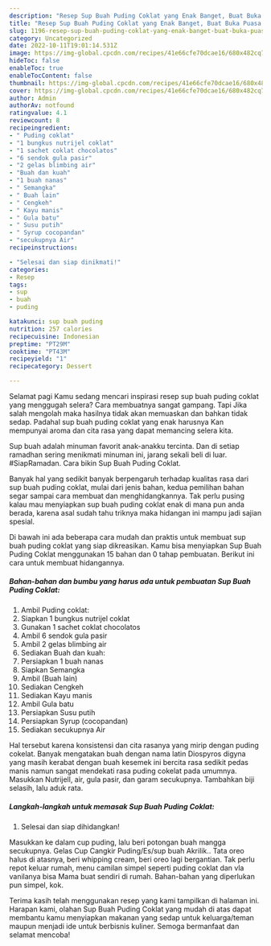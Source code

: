```yaml
---
description: "Resep Sup Buah Puding Coklat yang Enak Banget, Buat Buka Puasa Menggugah Selera"
title: "Resep Sup Buah Puding Coklat yang Enak Banget, Buat Buka Puasa Menggugah Selera"
slug: 1196-resep-sup-buah-puding-coklat-yang-enak-banget-buat-buka-puasa-menggugah-selera
category: Uncategorized
date: 2022-10-11T19:01:14.531Z
image: https://img-global.cpcdn.com/recipes/41e66cfe70dcae16/680x482cq70/sup-buah-puding-coklat-foto-resep-utama.jpg
hideToc: false
enableToc: true
enableTocContent: false
thumbnail: https://img-global.cpcdn.com/recipes/41e66cfe70dcae16/680x482cq70/sup-buah-puding-coklat-foto-resep-utama.jpg
cover: https://img-global.cpcdn.com/recipes/41e66cfe70dcae16/680x482cq70/sup-buah-puding-coklat-foto-resep-utama.jpg
author: Admin
authorAv: notfound
ratingvalue: 4.1
reviewcount: 8
recipeingredient:
- " Puding coklat"
- "1 bungkus nutrijel coklat"
- "1 sachet coklat chocolatos"
- "6 sendok gula pasir"
- "2 gelas blimbing air"
- "Buah dan kuah"
- "1 buah nanas"
- " Semangka"
- " Buah lain"
- " Cengkeh"
- " Kayu manis"
- " Gula batu"
- " Susu putih"
- " Syrup cocopandan"
- "secukupnya Air"
recipeinstructions:

- "Selesai dan siap dinikmati!"
categories:
- Resep
tags:
- sup
- buah
- puding

katakunci: sup buah puding 
nutrition: 257 calories
recipecuisine: Indonesian
preptime: "PT29M"
cooktime: "PT43M"
recipeyield: "1"
recipecategory: Dessert

---
```



Selamat pagi Kamu sedang mencari inspirasi resep sup buah puding coklat yang menggugah selera? Cara membuatnya sangat gampang. Tapi Jika salah mengolah maka hasilnya tidak akan memuaskan dan bahkan tidak sedap. Padahal sup buah puding coklat yang enak harusnya Kan mempunyai aroma dan cita rasa yang dapat memancing selera kita.


Sup buah adalah minuman favorit anak-anakku tercinta. Dan di setiap ramadhan sering menikmati minuman ini, jarang sekali beli di luar. #SiapRamadan. Cara bikin Sup Buah Puding Coklat.

Banyak hal yang sedikit banyak berpengaruh terhadap kualitas rasa dari sup buah puding coklat, mulai dari jenis bahan, kedua pemilihan bahan segar sampai cara membuat dan menghidangkannya. Tak perlu pusing kalau mau menyiapkan sup buah puding coklat enak di mana pun anda berada, karena asal sudah tahu triknya maka hidangan ini mampu jadi sajian spesial.


Di bawah ini ada beberapa cara mudah dan praktis untuk membuat sup buah puding coklat yang siap dikreasikan. Kamu bisa menyiapkan Sup Buah Puding Coklat menggunakan 15 bahan dan 0 tahap pembuatan. Berikut ini cara untuk membuat hidangannya.

<!--inarticleads1-->

##### Bahan-bahan dan bumbu yang harus ada untuk pembuatan Sup Buah Puding Coklat:

1. Ambil  Puding coklat:
1. Siapkan 1 bungkus nutrijel coklat
1. Gunakan 1 sachet coklat chocolatos
1. Ambil 6 sendok gula pasir
1. Ambil 2 gelas blimbing air
1. Sediakan Buah dan kuah:
1. Persiapkan 1 buah nanas
1. Siapkan  Semangka
1. Ambil  (Buah lain)
1. Sediakan  Cengkeh
1. Sediakan  Kayu manis
1. Ambil  Gula batu
1. Persiapkan  Susu putih
1. Persiapkan  Syrup (cocopandan)
1. Sediakan secukupnya Air


Hal tersebut karena konsistensi dan cita rasanya yang mirip dengan puding cokelat. Banyak mengatakan buah dengan nama latin Diospyros digyna yang masih kerabat dengan buah kesemek ini bercita rasa sedikit pedas manis namun sangat mendekati rasa puding cokelat pada umumnya. Masukkan Nutrijell, air, gula pasir, dan garam secukupnya. Tambahkan biji selasih, lalu aduk rata. 

<!--inarticleads2-->

##### Langkah-langkah untuk memasak Sup Buah Puding Coklat:


1. Selesai dan siap dihidangkan!

Masukkan ke dalam cup puding, lalu beri potongan buah mangga secukupnya. Gelas Cup Cangkir Puding/Es/sup buah Akrilik.. Tata oreo halus di atasnya, beri whipping cream, beri oreo lagi bergantian. Tak perlu repot keluar rumah, menu camilan simpel seperti puding coklat dan vla vanilanya bisa Mama buat sendiri di rumah. Bahan-bahan yang diperlukan pun simpel, kok. 

Terima kasih telah menggunakan resep yang kami tampilkan di halaman ini. Harapan kami, olahan Sup Buah Puding Coklat yang mudah di atas dapat membantu kamu menyiapkan makanan yang sedap untuk keluarga/teman maupun menjadi ide untuk berbisnis kuliner. Semoga bermanfaat dan selamat mencoba!
